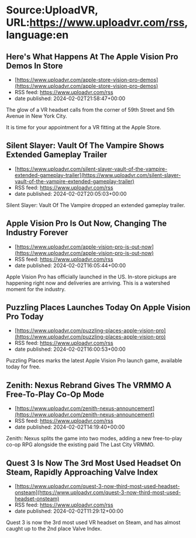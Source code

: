 # Source:UploadVR, URL:https://www.uploadvr.com/rss, language:en

## Here&#x27;s What Happens At The Apple Vision Pro Demos In Store
 - [https://www.uploadvr.com/apple-store-vision-pro-demos](https://www.uploadvr.com/apple-store-vision-pro-demos)
 - RSS feed: https://www.uploadvr.com/rss
 - date published: 2024-02-02T21:58:47+00:00

The glow of a VR headset calls from the corner of 59th Street and 5th Avenue in New York City.

It is time for your appointment for a VR fitting at the Apple Store.

## Silent Slayer: Vault Of The Vampire Shows Extended Gameplay Trailer
 - [https://www.uploadvr.com/silent-slayer-vault-of-the-vampire-extended-gameplay-trailer](https://www.uploadvr.com/silent-slayer-vault-of-the-vampire-extended-gameplay-trailer)
 - RSS feed: https://www.uploadvr.com/rss
 - date published: 2024-02-02T20:05:03+00:00

Silent Slayer: Vault Of The Vampire dropped an extended gameplay trailer.

## Apple Vision Pro Is Out Now, Changing The Industry Forever
 - [https://www.uploadvr.com/apple-vision-pro-is-out-now](https://www.uploadvr.com/apple-vision-pro-is-out-now)
 - RSS feed: https://www.uploadvr.com/rss
 - date published: 2024-02-02T16:05:44+00:00

Apple Vision Pro has officially launched in the US. In-store pickups are happening right now and deliveries are arriving. This is a watershed moment for the industry.

## Puzzling Places Launches Today On Apple Vision Pro Today
 - [https://www.uploadvr.com/puzzling-places-apple-vision-pro](https://www.uploadvr.com/puzzling-places-apple-vision-pro)
 - RSS feed: https://www.uploadvr.com/rss
 - date published: 2024-02-02T16:00:53+00:00

Puzzling Places marks the latest Apple Vision Pro launch game, available today for free.

## Zenith: Nexus Rebrand Gives The VRMMO A Free-To-Play Co-Op Mode
 - [https://www.uploadvr.com/zenith-nexus-announcement](https://www.uploadvr.com/zenith-nexus-announcement)
 - RSS feed: https://www.uploadvr.com/rss
 - date published: 2024-02-02T14:19:40+00:00

Zenith: Nexus splits the game into two modes, adding a new free-to-play co-op RPG alongside the existing paid The Last City VRMMO.

## Quest 3 Is Now The 3rd Most Used Headset On Steam, Rapidly Approaching Valve Index
 - [https://www.uploadvr.com/quest-3-now-third-most-used-headset-onsteam](https://www.uploadvr.com/quest-3-now-third-most-used-headset-onsteam)
 - RSS feed: https://www.uploadvr.com/rss
 - date published: 2024-02-02T11:29:12+00:00

Quest 3 is now the 3rd most used VR headset on Steam, and has almost caught up to the 2nd place Valve Index.


